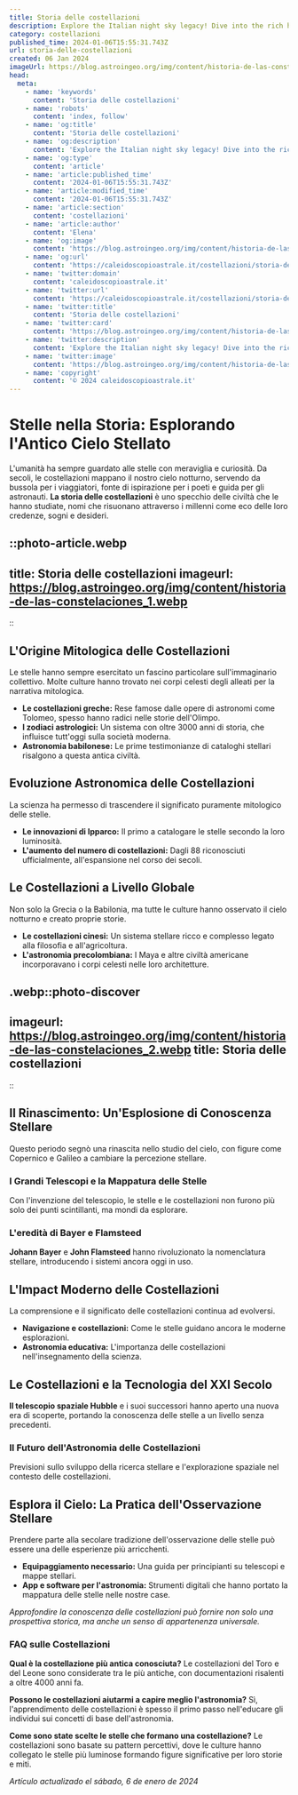 ```yaml
---
title: Storia delle costellazioni
description: Explore the Italian night sky legacy! Dive into the rich history of Italys constellations and their ancient roots with our insightful guide.
category: costellazioni
published_time: 2024-01-06T15:55:31.743Z
url: storia-delle-costellazioni
created: 06 Jan 2024
imageUrl: https://blog.astroingeo.org/img/content/historia-de-las-constelaciones_1.webp
head:
  meta:
    - name: 'keywords'
      content: 'Storia delle costellazioni'
    - name: 'robots'
      content: 'index, follow'
    - name: 'og:title'
      content: 'Storia delle costellazioni'
    - name: 'og:description'
      content: 'Explore the Italian night sky legacy! Dive into the rich history of Italys constellations and their ancient roots with our insightful guide.'
    - name: 'og:type'
      content: 'article'
    - name: 'article:published_time'
      content: '2024-01-06T15:55:31.743Z'
    - name: 'article:modified_time'
      content: '2024-01-06T15:55:31.743Z'
    - name: 'article:section'
      content: 'costellazioni'
    - name: 'article:author'
      content: 'Elena'
    - name: 'og:image'
      content: 'https://blog.astroingeo.org/img/content/historia-de-las-constelaciones_1.webp'
    - name: 'og:url'
      content: 'https://caleidoscopioastrale.it/costellazioni/storia-delle-costellazioni'
    - name: 'twitter:domain'
      content: 'caleidoscopioastrale.it'
    - name: 'twitter:url'
      content: 'https://caleidoscopioastrale.it/costellazioni/storia-delle-costellazioni'
    - name: 'twitter:title'
      content: 'Storia delle costellazioni'
    - name: 'twitter:card'
      content: 'https://blog.astroingeo.org/img/content/historia-de-las-constelaciones_1.webp'
    - name: 'twitter:description'
      content: 'Explore the Italian night sky legacy! Dive into the rich history of Italys constellations and their ancient roots with our insightful guide.'
    - name: 'twitter:image'
      content: 'https://blog.astroingeo.org/img/content/historia-de-las-constelaciones_1.webp'
    - name: 'copyright'
      content: '© 2024 caleidoscopioastrale.it'
---
```

# Stelle nella Storia: Esplorando l'Antico Cielo Stellato

L'umanità ha sempre guardato alle stelle con meraviglia e curiosità. Da secoli, le costellazioni mappano il nostro cielo notturno, servendo da bussola per i viaggiatori, fonte di ispirazione per i poeti e guida per gli astronauti. **La storia delle costellazioni** è uno specchio delle civiltà che le hanno studiate, nomi che risuonano attraverso i millenni come eco delle loro credenze, sogni e desideri.

::photo-article.webp
---
title: Storia delle costellazioni
imageurl: https://blog.astroingeo.org/img/content/historia-de-las-constelaciones_1.webp
---
::

## L'Origine Mitologica delle Costellazioni

Le stelle hanno sempre esercitato un fascino particolare sull'immaginario collettivo. Molte culture hanno trovato nei corpi celesti degli alleati per la narrativa mitologica.

- **Le costellazioni greche:** Rese famose dalle opere di astronomi come Tolomeo, spesso hanno radici nelle storie dell'Olimpo.
- **I zodiaci astrologici:** Un sistema con oltre 3000 anni di storia, che influisce tutt'oggi sulla società moderna.
- **Astronomia babilonese:** Le prime testimonianze di cataloghi stellari risalgono a questa antica civiltà.

## Evoluzione Astronomica delle Costellazioni

La scienza ha permesso di trascendere il significato puramente mitologico delle stelle.

- **Le innovazioni di Ipparco:** Il primo a catalogare le stelle secondo la loro luminosità.
- **L'aumento del numero di costellazioni:** Dagli 88 riconosciuti ufficialmente, all'espansione nel corso dei secoli.

## Le Costellazioni a Livello Globale

Non solo la Grecia o la Babilonia, ma tutte le culture hanno osservato il cielo notturno e creato proprie storie.

- **Le costellazioni cinesi:** Un sistema stellare ricco e complesso legato alla filosofia e all'agricoltura.
- **L'astronomia precolombiana:** I Maya e altre civiltà americane incorporavano i corpi celesti nelle loro architetture.

.webp::photo-discover
---
imageurl: https://blog.astroingeo.org/img/content/historia-de-las-constelaciones_2.webp
title: Storia delle costellazioni
---
::

## Il Rinascimento: Un'Esplosione di Conoscenza Stellare

Questo periodo segnò una rinascita nello studio del cielo, con figure come Copernico e Galileo a cambiare la percezione stellare.

### I Grandi Telescopi e la Mappatura delle Stelle

Con l'invenzione del telescopio, le stelle e le costellazioni non furono più solo dei punti scintillanti, ma mondi da esplorare.

### L'eredità di Bayer e Flamsteed

**Johann Bayer** e **John Flamsteed** hanno rivoluzionato la nomenclatura stellare, introducendo i sistemi ancora oggi in uso.

## L'Impact Moderno delle Costellazioni

La comprensione e il significato delle costellazioni continua ad evolversi.

- **Navigazione e costellazioni:** Come le stelle guidano ancora le moderne esplorazioni.
- **Astronomia educativa:** L'importanza delle costellazioni nell'insegnamento della scienza.

## Le Costellazioni e la Tecnologia del XXI Secolo

**Il telescopio spaziale Hubble** e i suoi successori hanno aperto una nuova era di scoperte, portando la conoscenza delle stelle a un livello senza precedenti.

### Il Futuro dell'Astronomia delle Costellazioni

Previsioni sullo sviluppo della ricerca stellare e l'explorazione spaziale nel contesto delle costellazioni.

## Esplora il Cielo: La Pratica dell'Osservazione Stellare

Prendere parte alla secolare tradizione dell'osservazione delle stelle può essere una delle esperienze più arricchenti.

- **Equipaggiamento necessario:** Una guida per principianti su telescopi e mappe stellari.
- **App e software per l'astronomia:** Strumenti digitali che hanno portato la mappatura delle stelle nelle nostre case.

_Approfondire la conoscenza delle costellazioni può fornire non solo una prospettiva storica, ma anche un senso di appartenenza universale._

### FAQ sulle Costellazioni

**Qual è la costellazione più antica conosciuta?**
Le costellazioni del Toro e del Leone sono considerate tra le più antiche, con documentazioni risalenti a oltre 4000 anni fa.

**Possono le costellazioni aiutarmi a capire meglio l'astronomia?**
Sì, l'apprendimento delle costellazioni è spesso il primo passo nell'educare gli individui sui concetti di base dell'astronomia.

**Come sono state scelte le stelle che formano una costellazione?**
Le costellazioni sono basate su pattern percettivi, dove le culture hanno collegato le stelle più luminose formando figure significative per loro storie e miti.

_Artículo actualizado el sábado, 6 de enero de 2024_